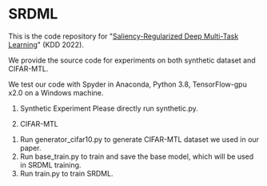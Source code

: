 # SRDML

This is the code repository for "[Saliency-Regularized Deep Multi-Task Learning](https://dl.acm.org/doi/abs/10.1145/3534678.3539442)" (KDD 2022). 

We provide the source code for experiments on both synthetic dataset and CIFAR-MTL.

We test our code with Spyder in Anaconda, Python 3.8, TensorFlow-gpu x2.0 on a Windows machine.

1. Synthetic Experiment
Please directly run synthetic.py.

2. CIFAR-MTL
1) Run generator_cifar10.py to generate CIFAR-MTL dataset we used in our paper.
2) Run base_train.py to train and save the base model, which will be used in SRDML training.
3) Run train.py to train SRDML.
